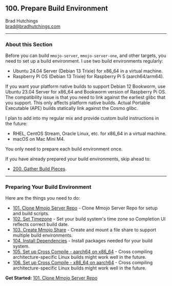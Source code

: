 ## 100. Prepare Build Environment

Brad Hutchings<br/>
brad@bradhutchings.com

---
### About this Section
Before you can build `mmojo-server`, `mmojo-server-one`, and other targets, you need to set up a build environment. I use two build environments regularly:
- Ubuntu 24.04 Server (Debian 13 Trixie) for x86_64 in a virtual machine.
- Raspberry Pi OS (Debian 13 Trixie) for Raspberry Pi 5 (aarch64/arm64).

If you want your platform native builds to support Debian 12 Bookworm, use Ubuntu 23.04 Server for x86_64 and Bookworm version of Raspberry Pi OS. The compatibility issue is that you need to link against the earliest glibc that you support. This only affects platform native builds. Actual Portable Executable (APE) builds statically link against the Cosmo glibc.

I plan to add into my regular mix and provide custom build instructions in the future:
- RHEL, CentOS Stream, Oracle Linux, etc. for x86_64 in a virtual machine.
- macOS on Mac Mini M4.

You only need to prepare each build environment once. 

If you have already prepared your build environments, skip ahead to: 
- [200. Gather Build Pieces](200-Gather-Build-Pieces.md).

---
### Preparing Your Build Environment
Here are the things you need to do:
- [101. Clone Mmojo Server Repo](101-Clone-Mmojo-Server-Repo.md) - Clone Mmojo Server Repo for setup and build scripts.
- [102. Set Timezone](102-Set-Timezone.md) - Set your build system's time zone so Completion UI reflects correct build date.
- [103. Create Mmojo Share](103-Create-Mmojo-Share.md) - Create and mount a file share to support multiple build environments.
- [104. Install Dependencies](104-Install-Dependencies.md) - Install packages needed for your build system.
- [105. Set up Cross Compile - aarch64 on x86_64](105-Set-up-Cross-Compile-aarch64-on-x86_64.md) - Cross compiling architecture-specific Linux builds might work well in the future.
- [106. Set up Cross Compile - x86_64 on aarch64](106-Set-up-Cross-Compile-x86_64-on-aarch64.md) - Cross compiling architecture-specific Linux builds might work well in the future.

**Get Started:** [101. Clone Mmojo Server Repo](101-Clone-Mmojo-Server-Repo.md)
